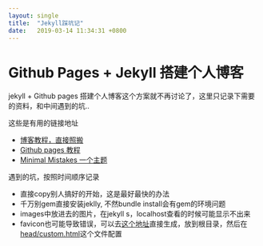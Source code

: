 ```yaml
---
layout: single
title:  "Jekyll踩坑记"
date:   2019-03-14 11:34:31 +0800
---
```


# Github Pages + Jekyll 搭建个人博客

jekyll + Github pages 搭建个人博客这个方案就不再讨论了，这里只记录下需要的资料，和中间遇到的坑..

这些是有用的链接地址

+ [博客教程，直接照搬](https://github.com/qiubaiying/qiubaiying.github.io/wiki/%E5%8D%9A%E5%AE%A2%E6%90%AD%E5%BB%BA%E8%AF%A6%E7%BB%86%E6%95%99%E7%A8%8B)
+ [Github pages 教程](https://help.github.com/en/articles/using-jekyll-as-a-static-site-generator-with-github-pages)
+ [Minimal Mistakes 一个主题](https://mmistakes.github.io/minimal-mistakes/)

遇到的坑，按照时间顺序记录

+ 直接copy别人搞好的开始，这是最好最快的办法
+ 千万别gem直接安装jeklly, 不然bundle install会有gem的环境问题
+ images中放进去的图片，在jekyll s，localhost查看的时候可能显示不出来
+ favicon也可能导致错误，可以去[这个地址](https://realfavicongenerator.net/)直接生成，放到根目录，然后在[head/custom.html](../_includes/head/custom.html)这个文件配置
